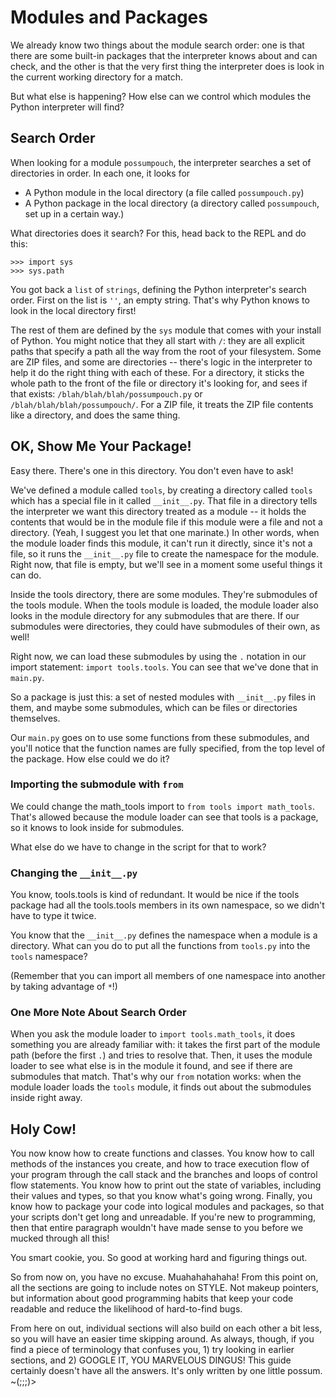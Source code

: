 # Modules and Packages

We already know two things about the module search order: one is that there are some built-in packages that the interpreter knows about and can check, and the other is that the very first thing the interpreter does is look in the current working directory for a match.

But what else is happening? How else can we control which modules the Python interpreter will find?

## Search Order

When looking for a module `possumpouch`, the interpreter searches a set of directories in order. In each one, it looks for

* A Python module in the local directory (a file called `possumpouch.py`)
* A Python package in the local directory (a directory called `possumpouch`, set up in a certain way.)

What directories does it search? For this, head back to the REPL and do this:

```
>>> import sys
>>> sys.path
```

You got back a `list` of `strings`, defining the Python interpreter's search order. First on the list is `''`, an empty string. That's why Python knows to look in the local directory first!

The rest of them are defined by the `sys` module that comes with your install of Python. You might notice that they all start with `/`: they are all explicit paths that specify a path all the way from the root of your filesystem. Some are ZIP files, and some are directories -- there's logic in the interpreter to help it do the right thing with each of these. For a directory, it sticks the whole path to the front of the file or directory it's looking for, and sees if that exists: `/blah/blah/blah/possumpouch.py` or `/blah/blah/blah/possumpouch/`. For a ZIP file, it treats the ZIP file contents like a directory, and does the same thing.

## OK, Show Me Your Package!

Easy there. There's one in this directory. You don't even have to ask!

We've defined a module called `tools`, by creating a directory called `tools` which has a special file in it called `__init__.py`. That file in a directory tells the interpreter we want this directory treated as a module -- it holds the contents that would be in the module file if this module were a file and not a directory. (Yeah, I suggest you let that one marinate.) In other words, when the module loader finds this module, it can't run it directly, since it's not a file, so it runs the `__init__.py` file to create the namespace for the module. Right now, that file is empty, but we'll see in a moment some useful things it can do.

Inside the tools directory, there are some modules. They're submodules of the tools module. When the tools module is loaded, the module loader also looks in the module directory for any submodules that are there. If our submodules were directories, they could have submodules of their own, as well!

Right now, we can load these submodules by using the `.` notation in our import statement: `import tools.tools`. You can see that we've done that in `main.py`.

So a package is just this: a set of nested modules with `__init__.py` files in them, and maybe some submodules, which can be files or directories themselves.

Our `main.py` goes on to use some functions from these submodules, and you'll notice that the function names are fully specified, from the top level of the package. How else could we do it?

### Importing the submodule with `from`

We could change the math_tools import to `from tools import math_tools`. That's allowed because the module loader can see that tools is a package, so it knows to look inside for submodules.

What else do we have to change in the script for that to work?

### Changing the `__init__.py`

You know, tools.tools is kind of redundant. It would be nice if the tools package had all the tools.tools members in its own namespace, so we didn't have to type it twice.

You know that the `__init__.py` defines the namespace when a module is a directory. What can you do to put all the functions from `tools.py` into the `tools` namespace?

(Remember that you can import all members of one namespace into another by taking advantage of `*`!)

### One More Note About Search Order

When you ask the module loader to `import tools.math_tools`, it does something you are already familiar with: it takes the first part of the module path (before the first `.`) and tries to resolve that. Then, it uses the module loader to see what else is in the module it found, and see if there are submodules that match. That's why our `from` notation works: when the module loader loads the `tools` module, it finds out about the submodules inside right away.

## Holy Cow!

You now know how to create functions and classes. You know how to call methods of the instances you create, and how to trace execution flow of your program through the call stack and the branches and loops of control flow statements. You know how to print out the state of variables, including their values and types, so that you know what's going wrong. Finally, you know how to package your code into logical modules and packages, so that your scripts don't get long and unreadable. If you're new to programming, then that entire paragraph wouldn't have made sense to you before we mucked through all this!

You smart cookie, you. So good at working hard and figuring things out.

So from now on, you have no excuse. Muahahahahaha! From this point on, all the sections are going to include notes on STYLE. Not makeup pointers, but information about good programming habits that keep your code readable and reduce the likelihood of hard-to-find bugs.

From here on out, individual sections will also build on each other a bit less, so you will have an easier time skipping around. As always, though, if you find a piece of terminology that confuses you, 1) try looking in earlier sections, and 2) GOOGLE IT, YOU MARVELOUS DINGUS! This guide certainly doesn't have all the answers. It's only written by one little possum. ~(;;;)>
